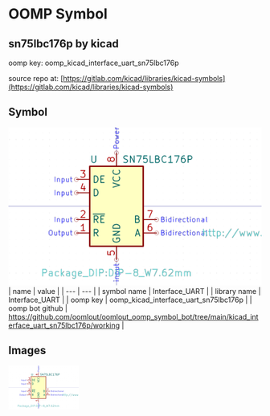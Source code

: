 # OOMP Symbol  
## sn75lbc176p  by kicad  
  
oomp key: oomp_kicad_interface_uart_sn75lbc176p  
  
source repo at: [https://gitlab.com/kicad/libraries/kicad-symbols](https://gitlab.com/kicad/libraries/kicad-symbols)  
## Symbol  
  
[![working.png](working_600.png)](working.png)  
| name | value | 
| --- | --- | 
| symbol name | Interface_UART | 
| library name | Interface_UART | 
| oomp key | oomp_kicad_interface_uart_sn75lbc176p | 
| oomp bot github | https://github.com/oomlout/oomlout_oomp_symbol_bot/tree/main/kicad_interface_uart_sn75lbc176p/working | 
## Images  
  
[![working.png](working_140.png)](working.png)  
